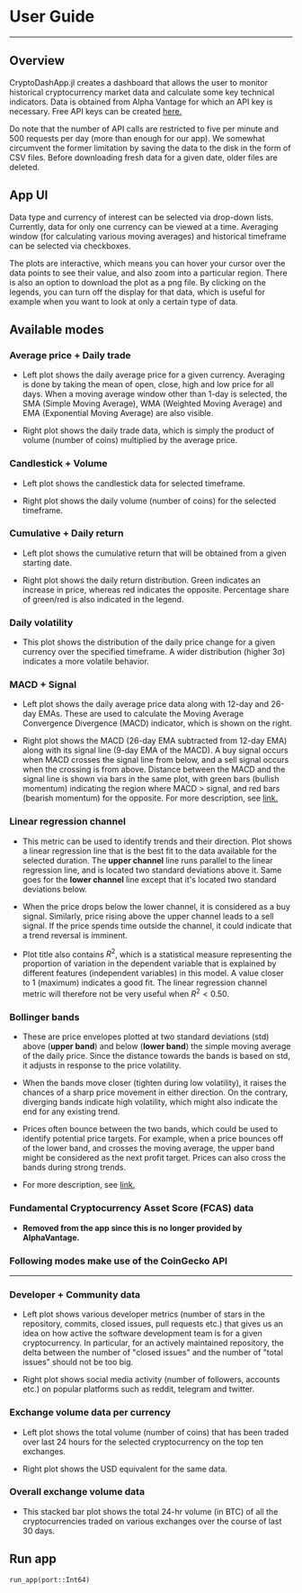 # User Guide
---

## Overview
CryptoDashApp.jl creates a dashboard that allows the user to monitor historical 
cryptocurrency market data and calculate some key technical indicators. Data is 
obtained from Alpha Vantage for which an API key is necessary. Free API keys can 
be created [here.](https://www.alphavantage.co/support/#api-key)

Do note that the number of API calls are restricted to five per minute and 500 
requests per day (more than enough for our app). We somewhat circumvent the former 
limitation by saving the data to the disk in the form of CSV files. Before downloading 
fresh data for a given date, older files are deleted.

## App UI
Data type and currency of interest can be selected via drop-down lists. Currently, data 
for only one currency can be viewed at a time. Averaging window (for calculating various 
moving averages) and historical timeframe can be selected via checkboxes.

The plots are interactive, which means you can hover your cursor over the data points 
to see their value, and also zoom into a particular region. There is also an option to 
download the plot as a png file. By clicking on the legends, you can turn off the display 
for that data, which is useful for example when you want to look at only a certain type 
of data.

## Available modes

### Average price + Daily trade
- Left plot shows the daily average price for a given currency. Averaging is done by taking
  the mean of open, close, high and low price for all days. When a moving average window other 
  than 1-day is selected, the SMA (Simple Moving Average), WMA (Weighted Moving Average) and 
  EMA (Exponential Moving Average) are also visible.

- Right plot shows the daily trade data, which is simply the product of volume (number of 
  coins) multiplied by the average price.

### Candlestick + Volume
- Left plot shows the candlestick data for selected timeframe. 

- Right plot shows the daily volume (number of coins) for the selected timeframe.

### Cumulative + Daily return
- Left plot shows the cumulative return that will be obtained from a given starting date.

- Right plot shows the daily return distribution. Green indicates an increase in price, 
  whereas red indicates the opposite. Percentage share of green/red is also indicated in 
  the legend.

### Daily volatility
- This plot shows the distribution of the daily price change for a given currency over 
  the specified timeframe. A wider distribution (higher 3σ) indicates a more volatile behavior.

### MACD + Signal
- Left plot shows the daily average price data along with 12-day and 26-day EMAs. These are 
  used to calculate the Moving Average Convergence Divergence (MACD) indicator, which is shown 
  on the right.

- Right plot shows the MACD (26-day EMA subtracted from 12-day EMA) along with its signal 
  line (9-day EMA of the MACD). A buy signal occurs when MACD crosses the signal line from below, 
  and a sell signal occurs when the crossing is from above. Distance between the MACD and the signal line is shown via bars in the same plot, with green bars (bullish momentum) indicating the region where MACD > signal, and red bars (bearish momentum) for the opposite. For more description, see [link.](https://www.investopedia.com/terms/m/macd.asp)

### Linear regression channel
- This metric can be used to identify trends and their direction. Plot shows a linear regression 
  line that is the best fit to the data available for the selected duration. The **upper channel** 
  line runs parallel to the linear regression line, and is located two standard deviations above 
  it. Same goes for the **lower channel** line except that it's located two standard deviations below.  

- When the price drops below the lower channel, it is considered as a buy signal. Similarly, price 
  rising above the upper channel leads to a sell signal. If the price spends time outside the 
  channel, it could indicate that a trend reversal is imminent. 

- Plot title also contains $R^2$, which is a statistical measure representing the proportion of 
  variation in the dependent variable that is explained by different features (independent 
  variables) in this model. A value closer to 1 (maximum) indicates a good fit. The linear 
  regression channel metric will therefore not be very useful when $R^2 < 0.50$.

### Bollinger bands
- These are price envelopes plotted at two standard deviations (std) above (**upper band**) and 
  below (**lower band**) the simple moving average of the daily price. Since the distance towards 
  the bands is based on std, it adjusts in response to the price volatility.

- When the bands move closer (tighten during low volatility), it raises the chances of a sharp
  price movement in either direction. On the contrary, diverging bands indicate high volatility, 
  which might also indicate the end for any existing trend.

- Prices often bounce between the two bands, which could be used to identify potential price 
  targets. For example, when a price bounces off of the lower band, and crosses the moving average,
  the upper band might be considered as the next profit target. Prices can also cross the bands 
  during strong trends.

- For more description, see [link.](https://www.fidelity.com/learning-center/trading-investing/technical-analysis/technical-indicator-guide/bollinger-bands)

### Fundamental Cryptocurrency Asset Score (FCAS) data 
- **Removed from the app since this is no longer provided by AlphaVantage.**

### Following modes make use of the CoinGecko API
---

### Developer + Community data
- Left plot shows various developer metrics (number of stars in the repository, commits, closed
  issues, pull requests etc.) that gives us an idea on how active the software development team is 
  for a given cryptocurrency. In particular, for an actively maintained repository, the delta 
  between the number of "closed issues" and the number of "total issues" should not be too big.

- Right plot shows social media activity (number of followers, accounts etc.) on popular platforms 
  such as reddit, telegram and twitter.

### Exchange volume data per currency
- Left plot shows the total volume (number of coins) that has been traded over last 24 hours for
  the selected cryptocurrency on the top ten exchanges.

- Right plot shows the USD equivalent for the same data.

### Overall exchange volume data
- This stacked bar plot shows the total 24-hr volume (in BTC) of all the cryptocurrencies traded
  on various exchanges over the course of last 30 days.

## Run app
```@docs
run_app(port::Int64)
```